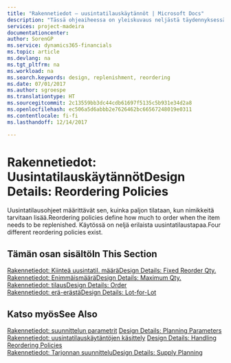 ```yaml
---
title: "Rakennetiedot – uusintatilauskäytännöt | Microsoft Docs"
description: "Tässä ohjeaiheessa on yleiskuvaus neljästä täydennyksessä käytettävästä uusintatilauskäytännöstä."
services: project-madeira
documentationcenter: 
author: SorenGP
ms.service: dynamics365-financials
ms.topic: article
ms.devlang: na
ms.tgt_pltfrm: na
ms.workload: na
ms.search.keywords: design, replenishment, reordering
ms.date: 07/01/2017
ms.author: sgroespe
ms.translationtype: HT
ms.sourcegitcommit: 2c13559bb3dc44cdb61697f5135c5b931e34d2a8
ms.openlocfilehash: ec506a5d6abbb2e7626462bc66567248019e0311
ms.contentlocale: fi-fi
ms.lasthandoff: 12/14/2017

---
```

# <a name="design-details-reordering-policies"></a><span data-ttu-id="a733a-103">Rakennetiedot: Uusintatilauskäytännöt</span><span class="sxs-lookup"><span data-stu-id="a733a-103">Design Details: Reordering Policies</span></span>
<span data-ttu-id="a733a-104">Uusintatilausohjeet määrittävät sen, kuinka paljon tilataan, kun nimikkeitä tarvitaan lisää.</span><span class="sxs-lookup"><span data-stu-id="a733a-104">Reordering policies define how much to order when the item needs to be replenished.</span></span> <span data-ttu-id="a733a-105">Käytössä on neljä erilaista uusintatilaustapaa.</span><span class="sxs-lookup"><span data-stu-id="a733a-105">Four different reordering policies exist.</span></span>  

## <a name="in-this-section"></a><span data-ttu-id="a733a-106">Tämän osan sisältö</span><span class="sxs-lookup"><span data-stu-id="a733a-106">In This Section</span></span>  
[<span data-ttu-id="a733a-107">Rakennetiedot: Kiinteä uusintatil. määrä</span><span class="sxs-lookup"><span data-stu-id="a733a-107">Design Details: Fixed Reorder Qty.</span></span>](design-details-fixed-reorder-qty.md)  
[<span data-ttu-id="a733a-108">Rakennetiedot: Enimmäismäärä</span><span class="sxs-lookup"><span data-stu-id="a733a-108">Design Details: Maximum Qty.</span></span>](design-details-maximum-qty.md)  
[<span data-ttu-id="a733a-109">Rakennetiedot: tilaus</span><span class="sxs-lookup"><span data-stu-id="a733a-109">Design Details: Order</span></span>](design-details-order.md)  
[<span data-ttu-id="a733a-110">Rakennetiedot: erä-erästä</span><span class="sxs-lookup"><span data-stu-id="a733a-110">Design Details: Lot-for-Lot</span></span>](design-details-lot-for-lot.md)  

## <a name="see-also"></a><span data-ttu-id="a733a-111">Katso myös</span><span class="sxs-lookup"><span data-stu-id="a733a-111">See Also</span></span>  
<span data-ttu-id="a733a-112">[Rakennetiedot: suunnittelun parametrit](design-details-planning-parameters.md) </span><span class="sxs-lookup"><span data-stu-id="a733a-112">[Design Details: Planning Parameters](design-details-planning-parameters.md) </span></span>  
<span data-ttu-id="a733a-113">[Rakennetiedot: uusintatilauskäytäntöjen käsittely](design-details-handling-reordering-policies.md) </span><span class="sxs-lookup"><span data-stu-id="a733a-113">[Design Details: Handling Reordering Policies](design-details-handling-reordering-policies.md) </span></span>  
[<span data-ttu-id="a733a-114">Rakennetiedot: Tarjonnan suunnittelu</span><span class="sxs-lookup"><span data-stu-id="a733a-114">Design Details: Supply Planning</span></span>](design-details-supply-planning.md)

